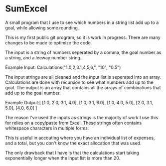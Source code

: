 # SumExcel
A small program that I use to see which numbers in a string list add up to a goal, while allowing some rounding.

This is my first public git program, so it is work in progress. There are many changes to be made to optimize the code. 

The input is a string of numbers seperated by a comma, the goal number as a string, and a leeway number string.

Example Input: Calculations("1.0,2,3.1,4,5,6,",
                            "10",
                            "0.5")

The input strings are all cleaned and the input list is seperated into an array. 
Calculations are done with recursion to see what numbers add up to the goal. 
The output is an array that contains all the arrays of combinations that add up to the goal number. 

Example Output:[
                [1.0, 2.0, 3.1, 4.0], 
                [1.0, 3.1, 6.0], 
                [1.0, 4.0, 5.0], 
                [2.0, 3.1, 5.0], 
                [4.0, 6.0]
                ]

The reason I've used the inputs as strings is the majority of work I use this for relies on a copy/paste from Excel.
These strings often contains whitespace characters in multiple forms. 

This is useful in accouting where you have an individual list of expenses, and a total, but you don't know the exact allocation that was used.

The only drawback that I have is that the calculations start taking exponentially longer when the input list is more than 20. 
